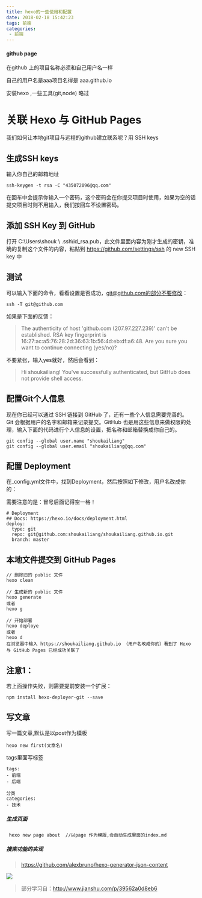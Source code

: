 ```yaml
---
title: hexo的一些使用和配置
date: 2018-02-18 15:42:23
tags: 前端
categories:
 - 前端
---
```




#### github page

在github 上的项目名称必须和自己用户名一样

自己的用户名是aaa项目名得是 aaa.github.io

安装hexo ,一些工具(git,node)  略过

# 关联 Hexo 与 GitHub Pages
我们如何让本地git项目与远程的github建立联系呢？用 SSH keys

## 生成SSH keys
 
输入你自己的邮箱地址
```
ssh-keygen -t rsa -C "435072096@qq.com"
```
在回车中会提示你输入一个密码，这个密码会在你提交项目时使用，如果为空的话提交项目时则不用输入，我们按回车不设置密码。
## 添加 SSH Key 到 GitHub
打开 C:\Users\shouk \ .ssh\id_rsa.pub，此文件里面内容为刚才生成的密钥，准确的复制这个文件的内容，粘贴到 https://github.com/settings/ssh 的 new SSH key 中

## 测试

可以输入下面的命令，看看设置是否成功，git@github.com的部分不要修改：    
```
ssh -T git@github.com   
```
如果是下面的反馈：
>  The authenticity of host 'github.com (207.97.227.239)' can't be established.
RSA key fingerprint is 16:27:ac:a5:76:28:2d:36:63:1b:56:4d:eb:df:a6:48.
Are you sure you want to continue connecting (yes/no)?

不要紧张，输入yes就好，然后会看到：

> Hi shoukailiang! You've successfully authenticated, but GitHub does not provide shell access.

## 配置Git个人信息

现在你已经可以通过 SSH 链接到 GitHub 了，还有一些个人信息需要完善的。
Git 会根据用户的名字和邮箱来记录提交。GitHub 也是用这些信息来做权限的处理，输入下面的代码进行个人信息的设置，把名称和邮箱替换成你自己的。
```
git config --global user.name "shoukailiang"
git config --global user.email "shoukailiang@qq.com"
```
## 配置 Deployment

在_config.yml文件中，找到Deployment，然后按照如下修改，用户名改成你的：

需要注意的是：冒号后面记得空一格！
```
# Deployment
## Docs: https://hexo.io/docs/deployment.html
deploy:
  type: git
  repo: git@github.com:shoukailiang/shoukailiang.github.io.git
  branch: master
```
## 本地文件提交到 GitHub Pages
```
// 删除旧的 public 文件
hexo clean

// 生成新的 public 文件
hexo generate
或者
hexo g

// 开始部署
hexo deploye
或者
hexo d
在浏览器中输入 https://shoukailiang.github.io （用户名改成你的）看到了 Hexo 与 GitHub Pages 已经成功关联了
```

## 注意1：
若上面操作失败，则需要提前安装一个扩展：
```
npm install hexo-deployer-git --save
```

## 写文章
写一篇文章,默认是以post作为模板
```
hexo new first(文章名)

```
tags里面写标签
```
tags:
- 前端
- 后端

分类
categories:
- 技术
```
##### 生成页面
```
 hexo new page about  //以page 作为模版,会自动生成里面的index.md
```

##### 搜索功能的实现
> https://github.com/alexbruno/hexo-generator-json-content

![](//upload-images.jianshu.io/upload_images/4362861-72c3de13184a925e)

> 部分学习自：http://www.jianshu.com/p/39562a0d8eb6